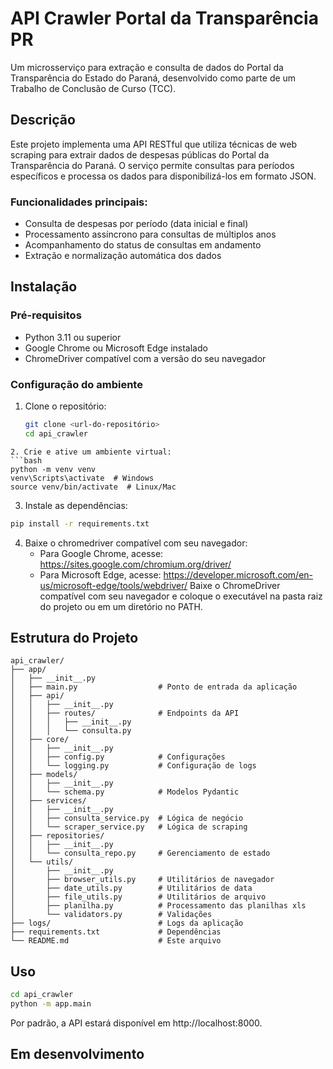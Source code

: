 # API Crawler Portal da Transparência PR

Um microsserviço para extração e consulta de dados do Portal da Transparência do Estado do Paraná, desenvolvido como parte de um Trabalho de Conclusão de Curso (TCC).

## Descrição

Este projeto implementa uma API RESTful que utiliza técnicas de web scraping para extrair dados de despesas públicas do Portal da Transparência do Paraná. O serviço permite consultas para períodos específicos e processa os dados para disponibilizá-los em formato JSON.

### Funcionalidades principais:

- Consulta de despesas por período (data inicial e final)
- Processamento assíncrono para consultas de múltiplos anos
- Acompanhamento do status de consultas em andamento
- Extração e normalização automática dos dados

## Instalação

### Pré-requisitos

- Python 3.11 ou superior
- Google Chrome ou Microsoft Edge instalado
- ChromeDriver compatível com a versão do seu navegador

### Configuração do ambiente

1. Clone o repositório:
   ```bash
   git clone <url-do-repositório>
   cd api_crawler
  ```
2. Crie e ative um ambiente virtual:
```bash
python -m venv venv
venv\Scripts\activate  # Windows
source venv/bin/activate  # Linux/Mac
```
3. Instale as dependências:
```bash
pip install -r requirements.txt
```
4. Baixe o chromedriver compatível com seu navegador:
   - Para Google Chrome, acesse: https://sites.google.com/chromium.org/driver/
   - Para Microsoft Edge, acesse: https://developer.microsoft.com/en-us/microsoft-edge/tools/webdriver/
Baixe o ChromeDriver compatível com seu navegador e coloque o executável na pasta raiz do projeto ou em um diretório no PATH.

## Estrutura do Projeto
```
api_crawler/
├── app/
│   ├── __init__.py
│   ├── main.py                  # Ponto de entrada da aplicação
│   ├── api/
│   │   ├── __init__.py
│   │   ├── routes/              # Endpoints da API
│   │   │   ├── __init__.py
│   │   │   └── consulta.py      
│   ├── core/
│   │   ├── __init__.py
│   │   ├── config.py            # Configurações
│   │   └── logging.py           # Configuração de logs
│   ├── models/
│   │   ├── __init__.py
│   │   └── schema.py            # Modelos Pydantic
│   ├── services/
│   │   ├── __init__.py
│   │   ├── consulta_service.py  # Lógica de negócio
│   │   └── scraper_service.py   # Lógica de scraping
│   ├── repositories/
│   │   ├── __init__.py
│   │   └── consulta_repo.py     # Gerenciamento de estado
│   └── utils/
│       ├── __init__.py
│       ├── browser_utils.py     # Utilitários de navegador
│       ├── date_utils.py        # Utilitários de data
│       ├── file_utils.py        # Utilitários de arquivo
│       ├── planilha.py          # Processamento das planilhas xls
│       └── validators.py        # Validações
├── logs/                        # Logs da aplicação
├── requirements.txt             # Dependências
└── README.md                    # Este arquivo
```

## Uso
``` bash
cd api_crawler
python -m app.main
```
Por padrão, a API estará disponível em http://localhost:8000.

## Em desenvolvimento